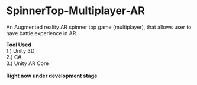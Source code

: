 # SpinnerTop-Multiplayer-AR

An Augmented reality AR spinner top game (multiplayer), that allows user to have battle experience in AR.

<B> Tool Used </B>
 <BR>
   1.) Unity 3D
   <BR>
     2.) C#
     <BR>
       3.) Unity AR Core
       <BR>
         <BR>
           <B>
             Right now under development stage </B>
             
